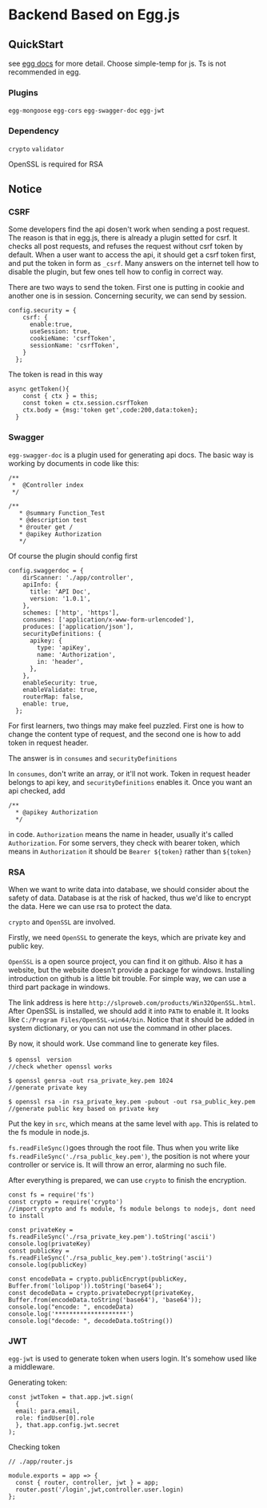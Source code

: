 # Backend Based on Egg.js 

## QuickStart
see [egg docs][egg] for more detail. Choose simple-temp for js. Ts is not recommended in egg.

[egg]: https://eggjs.org
### Plugins 
`egg-mongoose`
`egg-cors`
`egg-swagger-doc`
`egg-jwt`
### Dependency
`crypto`
`validator`

OpenSSL is required for RSA
## Notice

### CSRF
Some developers find the api dosen't work when sending a post request. The reason is that in egg.js, there is already a plugin setted for csrf. It checks all post requests, and refuses the request without csrf token by default. When a user want to access the api, it should get a csrf token first, and put the token in form as `_csrf`. Many answers on the internet tell how to disable the plugin, but few ones tell how to config in correct way.

There are two ways to send the token. First one is putting in cookie and another one is in session. Concerning security, we can send by session.
```
config.security = {
    csrf: {  
      enable:true,
      useSession: true,  
      cookieName: 'csrfToken',
      sessionName: 'csrfToken',
    }
  };
```
The token is read in this way
```
async getToken(){
    const { ctx } = this;  
    const token = ctx.session.csrfToken  
    ctx.body = {msg:'token get',code:200,data:token};     
  }
```


### Swagger
`egg-swagger-doc` is a plugin used for generating api docs. The basic way is working by documents in code like this:
```
/**
 *  @Controller index
 */

/**
   * @summary Function_Test
   * @description test
   * @router get /
   * @apikey Authorization
   */
```
Of course the plugin should config first
```
config.swaggerdoc = {
    dirScanner: './app/controller',
    apiInfo: {
      title: 'API Doc',  
      version: '1.0.1',
    },
    schemes: ['http', 'https'],
    consumes: ['application/x-www-form-urlencoded'],
    produces: ['application/json'],
    securityDefinitions: {
      apikey: {
        type: 'apiKey',
        name: 'Authorization',
        in: 'header',
      },      
    },
    enableSecurity: true,
    enableValidate: true,
    routerMap: false,
    enable: true,
  };
```
For first learners, two things may make feel puzzled. First one is how to change the content type of request, and the second one is how to add token in request header.

The answer is in `consumes` and `securityDefinitions`

In `consumes`, don't write an array, or it'll not work. Token in request header belongs to api key, and `securityDefinitions` enables it. Once you want an api checked, add 
```
/**   
  * @apikey Authorization
  */
```
in code. `Authorization` means the name in header, usually it's called `Authorization`. For some servers, they check with bearer token, which means in `Authorization` it should be `Bearer ${token}` rather than `${token}`

### RSA
When we want to write data into database, we should consider about the safety of data. Database is at the risk of hacked, thus we'd like to encrypt the data. Here we can use rsa to protect the data. 

`crypto` and `OpenSSL` are involved.

Firstly, we need `OpenSSL` to generate the keys, which are private key and public key.

`OpenSSL` is a open source project, you can find it on github. Also it has a website, but the website doesn't provide a package for windows. Installing introduction on github is a little bit trouble. For simple way, we can use a third part package in windows. 

The link address is here `http://slproweb.com/products/Win32OpenSSL.html`. After OpenSSL is installed, we should add it into `PATH` to enable it. It looks like `C:/Program Files/OpenSSL-win64/bin`. Notice that it should be added in system dictionary, or you can not use the command in other places.

By now, it should work. Use command line to generate key files.
```
$ openssl　version  
//check whether openssl works

$ openssl genrsa -out rsa_private_key.pem 1024  
//generate private key

$ openssl rsa -in rsa_private_key.pem -pubout -out rsa_public_key.pem  
//generate public key based on private key
```
Put the key in `src`, which means at the same level with `app`. This is related to the fs module in node.js. 

`fs.readFileSync()`goes through the root file. Thus when you write like `fs.readFileSync('./rsa_public_key.pem')`, the position is not where your controller or service is. It will throw an error, alarming no such file.

After everything is prepared, we can use `crypto` to finish the encryption.
```
const fs = require('fs')
const crypto = require('crypto')  
//import crypto and fs module, fs module belongs to nodejs, dont need to install

const privateKey = fs.readFileSync('./rsa_private_key.pem').toString('ascii')
console.log(privateKey) 
const publicKey = fs.readFileSync('./rsa_public_key.pem').toString('ascii')
console.log(publicKey)  

const encodeData = crypto.publicEncrypt(publicKey, Buffer.from('lolipop')).toString('base64');
const decodeData = crypto.privateDecrypt(privateKey, Buffer.from(encodeData.toString('base64'), 'base64'));
console.log("encode: ", encodeData)
console.log('********************')
console.log("decode: ", decodeData.toString())
```
### JWT
`egg-jwt` is used to generate token when users login. It's somehow used like a middleware.

Generating token:
```
const jwtToken = that.app.jwt.sign(
  {    
  email: para.email,
  role: findUser[0].role   
  }, that.app.config.jwt.secret
);
```

Checking token
```
// ./app/router.js

module.exports = app => {
  const { router, controller, jwt } = app; 
  router.post('/login',jwt,controller.user.login)
};
```